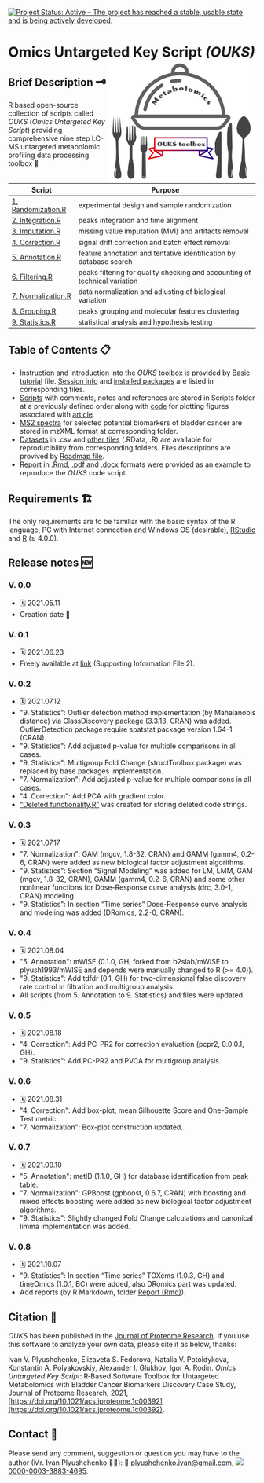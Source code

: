 <!-- badges: starts -->
[![Project Status: Active – The project has reached a stable, usable state and is being actively developed.](https://www.repostatus.org/badges/latest/active.svg)](https://www.repostatus.org/#active)
<!-- badges: end -->

# Omics Untargeted Key Script *(OUKS)* <img src="GH logo .png" align="right" height="250" width="300"/> 
## Brief Description :old_key:
R based open-source collection of scripts called *OUKS* (*Omics Untargeted Key Script*) providing comprehensive nine step LC-MS untargeted metabolomic profiling data processing toolbox :toolbox:

Script | Purpose
------------ | -------------
[1. Randomization.R](https://github.com/plyush1993/OUKS/blob/main/Scripts%20(R)/1.%20Randomization.R) | experimental design and sample randomization
[2. Integration.R](https://github.com/plyush1993/OUKS/blob/main/Scripts%20(R)/2.%20Integration.R) | peaks integration and time alignment
[3. Imputation.R](https://github.com/plyush1993/OUKS/blob/main/Scripts%20(R)/3.%20Imputation.R) | missing value imputation (MVI) and artifacts removal
[4. Correction.R](https://github.com/plyush1993/OUKS/blob/main/Scripts%20(R)/4.%20Correction.R) | signal drift correction and batch effect removal
[5. Annotation.R](https://github.com/plyush1993/OUKS/blob/main/Scripts%20(R)/5.%20Annotation.R) | feature annotation and tentative identification by database search
[6. Filtering.R](https://github.com/plyush1993/OUKS/blob/main/Scripts%20(R)/6.%20Filtering.R) | peaks filtering for quality checking and accounting of technical variation
[7. Normalization.R](https://github.com/plyush1993/OUKS/blob/main/Scripts%20(R)/7.%20Normalization.R) | data normalization and adjusting of biological variation
[8. Grouping.R](https://github.com/plyush1993/OUKS/blob/main/Scripts%20(R)/8.%20Grouping.R) | peaks grouping and molecular features clustering
[9. Statistics.R](https://github.com/plyush1993/OUKS/blob/main/Scripts%20(R)/9.%20Statistics.R) | statistical analysis and hypothesis testing

## Table of Contents :clipboard:
- Instruction and introduction into the *OUKS* toolbox is provided by [Basic tutorial](https://github.com/plyush1993/OUKS/blob/main/Basic%20tutorial.pdf) file. [Session info](https://github.com/plyush1993/OUKS/blob/main/Session%20Info.txt) and [installed packages](https://github.com/plyush1993/OUKS/blob/main/Used%20packages.pdf) are listed in corresponding files.
- [Scripts](https://github.com/plyush1993/OUKS/tree/main/Scripts%20(R)) with comments, notes and references are stored in Scripts folder at a previously defined order along with [code](https://github.com/plyush1993/OUKS/blob/main/Scripts%20(R)/Figures%20for%20OUKS.R) for plotting figures associated with [article](https://doi.org/10.1021/acs.jproteome.1c00392).
- [MS2 spectra](https://github.com/plyush1993/OUKS/tree/main/MS2%20spectra%20(mzXML)) for selected potential biomarkers of bladder cancer are stored in mzXML format at corresponding folder.
- [Datasets](https://github.com/plyush1993/OUKS/tree/main/Datasets%20(csv)) in .csv and [other files](https://github.com/plyush1993/OUKS/tree/main/Auxiliary%20files%20(RData)) (.RData, .R) are available for reproducibility from corresponding folders. Files descriptions are provived by [Roadmap file](https://github.com/plyush1993/OUKS/blob/main/Roadmap.pdf).
- [Report](https://github.com/plyush1993/OUKS/tree/main/Report%20(Rmd)) in [.Rmd](https://github.com/plyush1993/OUKS/blob/main/Report%20(Rmd)/Report%20example%20OUKS.Rmd), [.pdf](https://github.com/plyush1993/OUKS/blob/main/Report%20(Rmd)/Report-example-OUKS.pdf) and [.docx](https://github.com/plyush1993/OUKS/blob/main/Report%20(Rmd)/Report-example-OUKS.docx) formats were provided as an example to reproduce the *OUKS* code script.

## Requirements :building_construction:
The only requirements are to be familiar with the basic syntax of the R language, PC with Internet connection and Windows OS (desirable), [RStudio](https://www.rstudio.com/products/rstudio/download/) and [R](https://cloud.r-project.org/) (≥ 4.0.0).

## Release notes :new:
### **V. 0.0** 
* :spiral_calendar: 2021.05.11
* Creation date :tada:
### **V. 0.1** 
* :spiral_calendar: 2021.06.23
* Freely available at [link](https://doi.org/10.1021/acs.jproteome.1c00392) (Supporting Information File 2).
### **V. 0.2** 
* :spiral_calendar: 2021.07.12
* "9. Statistics": Outlier detection method implementation (by Mahalanobis distance) via ClassDiscovery package (3.3.13, CRAN) was added. OutlierDetection package require spatstat package version 1.64-1 (CRAN).
* "9. Statistics": Add adjusted p-value for multiple comparisons in all cases.
* "9. Statistics": Multigroup Fold Change (structToolbox package) was replaced by base packages implementation.
* "7. Normalization": Add adjusted p-value for multiple comparisons in all cases.
* "4. Correction": Add PCA with gradient color.
* [“Deleted functionality.R”](https://github.com/plyush1993/OUKS/blob/main/Scripts%20(R)/Deleted%20functionality.R) was created for storing deleted code strings.
### **V. 0.3**
* :spiral_calendar: 2021.07.17
* "7. Normalization": GAM (mgcv, 1.8-32, CRAN) and GAMM (gamm4, 0.2-6, CRAN) were added as new biological factor adjustment algorithms.
* "9. Statistics": Section “Signal Modeling” was added for LM, LMM, GAM (mgcv, 1.8-32, CRAN), GAMM (gamm4, 0.2-6, CRAN) and some other nonlinear functions for Dose-Response curve analysis (drc, 3.0-1, CRAN) modeling.
* "9. Statistics": In section “Time series” Dose-Response curve analysis and modeling was added (DRomics, 2.2-0, CRAN).
### **V. 0.4**
* :spiral_calendar: 2021.08.04
* "5. Annotation": mWISE (0.1.0, GH, forked from b2slab/mWISE to plyush1993/mWISE and depends were manually changed to R (>= 4.0)). 
* "9. Statistics": Add tdfdr (0.1, GH) for two-dimensional false discovery rate control in filtration and multigroup analysis.
* All scripts (from 5. Annotation to 9. Statistics) and files were updated.
### **V. 0.5**
* :spiral_calendar: 2021.08.18
* "4. Correction": Add PC-PR2 for correction evaluation (pcpr2, 0.0.0.1, GH).
* "9. Statistics": Add PC-PR2 and PVCA for multigroup analysis.
### **V. 0.6** 
* :spiral_calendar: 2021.08.31
* "4. Correction": Add box-plot, mean Silhouette Score and One-Sample Test metric.
* "7. Normalization": Box-plot construction updated.
### **V. 0.7** 
* :spiral_calendar: 2021.09.10
* "5. Annotation": metID (1.1.0, GH) for database identification from peak table.
* "7. Normalization": GPBoost (gpboost, 0.6.7, CRAN) with boosting and mixed effects boosting were added as new biological factor adjustment algorithms.
* "9. Statistics": Slightly changed Fold Change calculations and canonical limma implementation was added.
### **V. 0.8**
* :spiral_calendar: 2021.10.07
* "9. Statistics": In section “Time series” TOXcms (1.0.3, GH) and timeOmics (1.0.1, BC) were added, also DRomics part was updated.
* Add reports (by R Markdown, folder [Report (Rmd)](https://github.com/plyush1993/OUKS/tree/main/Report%20(Rmd))).

## Citation :link:
*OUKS* has been published in the [Journal of Proteome Research](https://pubs.acs.org/journal/jprobs). If you use this software to analyze your own data, please cite it as below, thanks:

Ivan V. Plyushchenko, Elizaveta S. Fedorova, Natalia V. Potoldykova, Konstantin A. Polyakovskiy, Alexander I. Glukhov, Igor A. Rodin. *Omics Untargeted Key Script*: R‑Based Software Toolbox for Untargeted Metabolomics with Bladder Cancer Biomarkers Discovery Case Study, Journal of Proteome Research, 2021, [https://doi.org/10.1021/acs.jproteome.1c00392](https://doi.org/10.1021/acs.jproteome.1c00392).

## Contact :memo:
Please send any comment, suggestion or question you may have to the author (Mr. Ivan Plyushchenko :man_scientist:): :e-mail: plyushchenko.ivan@gmail.com, <img src="https://info.orcid.org/wp-content/uploads/2019/11/orcid_16x16.png"> [0000-0003-3883-4695](https://orcid.org/0000-0003-3883-4695).
